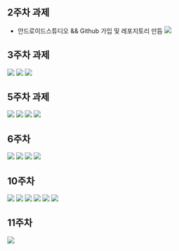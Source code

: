 ## 2주차 과제
- 안드로이드스튜디오 && Github 가입 및 레포지토리 만듬
 <img width="" height="" src="./pic/2st.png.PNG"></img>


## 3주차 과제

<img width="" height="" src="./pic/3st.PNG"></img>
<img width="" height="" src="./pic/3st_네이버.PNG"></img>
<img width="" height="" src="./pic/3st_전화걸기.PNG"></img>

## 5주차 과제
<img width="" height="" src="./pic/5st_1.png"></img>
<img width="" height="" src="./pic/5st_2.png"></img>
<img width="" height="" src="./pic/5st_3.PNG"></img>
<img width="" height="" src="./pic/5st_4.png"></img>

## 6주차
<img width="" height="" src="./pic/6st_1.png.png"></img>
<img width="" height="" src="./pic/6st_2.png.png"></img>
<img width="" height="" src="./pic/6st_3.png.png"></img>
<img width="" height="" src="./pic/6st_4.png.png"></img>


## 10주차
<img width="" height="" src="./pic/10st_1.png"></img>
<img width="" height="" src="./pic/10st_2.png"></img>
<img width="" height="" src="./pic/10st_3.png"></img>
<img width="" height="" src="./pic/10st_4.png"></img>
<img width="" height="" src="./pic/10st_5.png"></img>
<img width="" height="" src="./pic/10st_6.png"></img>

## 11주차
<img width="" height="" src="./pic/11st.PNG"></img>
